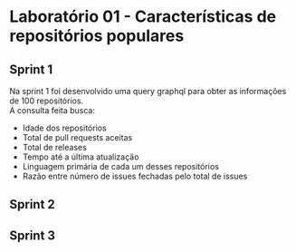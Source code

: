 # Laboratório 01 - Características de repositórios populares
## Sprint 1
Na sprint 1 foi desenvolvido uma query graphql para obter as informações de 100 repositórios.<br>
A consulta feita busca:
- Idade dos repositórios 
- Total de pull requests aceitas
- Total de releases
- Tempo até a última atualização
- Linguagem primária de cada um desses repositórios
- Razão entre número de issues fechadas pelo total de issues


## Sprint 2

## Sprint 3
